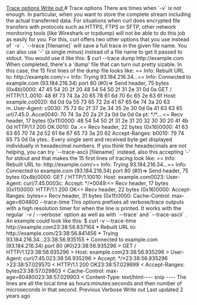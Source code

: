 
<a href="trace.html" class="navButton-94f2579c--pageItemWithChildrenNested-2c5d8183--navButtonClickable-161b88ca--navButtonOpened-6a88552e">
<span class="text-4505230f--UIH300-2063425d--textContentFamily-49a318e1--navButtonLabel-14a4968f">Trace options</span>
</a>
<a href="writeout.html" class="navButton-94f2579c--pageItemWithChildrenNested-2c5d8183--navButtonClickable-161b88ca">
<span class="text-4505230f--UIH300-2063425d--textContentFamily-49a318e1--navButtonLabel-14a4968f">Write out</span>
</a>
<a href="../version.html" class="navButton-94f2579c--pageItemWithChildrenNested-2c5d8183--navButtonClickable-161b88ca">
</a>
<a href="../persist.html" class="navButton-94f2579c--pageItemWithChildrenNested-2c5d8183--navButtonClickable-161b88ca">
</a>
# <span class="text-4505230f--DisplayH900-bfb998fa--textContentFamily-49a318e1">Trace options</span>
<span class="text-4505230f--UIH300-2063425d--textUIFamily-5ebd8e40--text-8ee2c8b2">
</span>
<span class="text-4505230f--TextH400-3033861f--textContentFamily-49a318e1">
<span data-key="c47a63eb63b94ec497e15ed367a3313b">
<span data-offset-key="c47a63eb63b94ec497e15ed367a3313b:0">There are times when </span>
<span data-offset-key="c47a63eb63b94ec497e15ed367a3313b:1">`-v`</span>
<span data-offset-key="c47a63eb63b94ec497e15ed367a3313b:2"> is not enough. In particular, when you want to store the complete stream including the actual transferred data.</span>
</span>
</span>
<span class="text-4505230f--TextH400-3033861f--textContentFamily-49a318e1">
<span data-key="79f7332dd6bf466aacd76677ded40423">
<span data-offset-key="79f7332dd6bf466aacd76677ded40423:0">For situations when curl does encrypted file transfers with protocols such as HTTPS, FTPS or SFTP, other network monitoring tools (like Wireshark or tcpdump) will not be able to do this job as easily for you.</span>
</span>
</span>
<span class="text-4505230f--TextH400-3033861f--textContentFamily-49a318e1">
<span data-key="388656d103e64ea080c159503ff14673">
<span data-offset-key="388656d103e64ea080c159503ff14673:0">For this, curl offers two other options that you use instead of </span>
<span data-offset-key="388656d103e64ea080c159503ff14673:1">`-v`</span>
<span data-offset-key="388656d103e64ea080c159503ff14673:2">.</span>
</span>
</span>
<span class="text-4505230f--TextH400-3033861f--textContentFamily-49a318e1">
<span data-key="971b082de53d4f43b1fbd479951ad5dd">
<span data-offset-key="971b082de53d4f43b1fbd479951ad5dd:0">`--trace [filename]`</span>
<span data-offset-key="971b082de53d4f43b1fbd479951ad5dd:1"> will save a full trace in the given file name. You can also use '-' (a single minus) instead of a file name to get it passed to stdout. You would use it like this:</span>
</span>
</span>    $ curl --trace dump http://example.com<span class="text-4505230f--TextH400-3033861f--textContentFamily-49a318e1">
<span data-key="005bd2da5cdc4f1485025d85c8f20bf3">
<span data-offset-key="005bd2da5cdc4f1485025d85c8f20bf3:0">When completed, there's a 'dump' file that can turn out pretty sizable. In this case, the 15 first lines of the dump file looks like:</span>
</span>
</span>    == Info: Rebuilt URL to: http://example.com/== Info:   Trying 93.184.216.34...== Info: Connected to example.com (93.184.216.34) port 80 (#0)=> Send header, 75 bytes (0x4b)0000: 47 45 54 20 2f 20 48 54 54 50 2f 31 2e 31 0d 0a GET / HTTP/1.1..0010: 48 6f 73 74 3a 20 65 78 61 6d 70 6c 65 2e 63 6f Host: example.co0020: 6d 0d 0a 55 73 65 72 2d 41 67 65 6e 74 3a 20 63 m..User-Agent: c0030: 75 72 6c 2f 37 2e 34 35 2e 30 0d 0a 41 63 63 65 url/7.45.0..Acce0040: 70 74 3a 20 2a 2f 2a 0d 0a 0d 0a                pt: */*....<= Recv header, 17 bytes (0x11)0000: 48 54 54 50 2f 31 2e 31 20 32 30 30 20 4f 4b 0d HTTP/1.1 200 OK.0010: 0a                                              .<= Recv header, 22 bytes (0x16)0000: 41 63 63 65 70 74 2d 52 61 6e 67 65 73 3a 20 62 Accept-Ranges: b0010: 79 74 65 73 0d 0a                               ytes..<span class="text-4505230f--TextH400-3033861f--textContentFamily-49a318e1">
<span data-key="40a899c38f7b4a98a7387c1526a19730">
<span data-offset-key="40a899c38f7b4a98a7387c1526a19730:0">Every single sent and received byte get displayed individually in hexadecimal numbers.</span>
</span>
</span>
<span class="text-4505230f--TextH400-3033861f--textContentFamily-49a318e1">
<span data-key="aa4dc13ee63040aab0c0303f6f7e5650">
<span data-offset-key="aa4dc13ee63040aab0c0303f6f7e5650:0">If you think the hexadecimals are not helping, you can try </span>
<span data-offset-key="aa4dc13ee63040aab0c0303f6f7e5650:1">`--trace-ascii [filename]`</span>
<span data-offset-key="aa4dc13ee63040aab0c0303f6f7e5650:2"> instead, also this accepting '-' for stdout and that makes the 15 first lines of tracing look like:</span>
</span>
</span>    == Info: Rebuilt URL to: http://example.com/== Info:   Trying 93.184.216.34...== Info: Connected to example.com (93.184.216.34) port 80 (#0)=> Send header, 75 bytes (0x4b)0000: GET / HTTP/1.10010: Host: example.com0023: User-Agent: curl/7.45.0003c: Accept: */*0049:<= Recv header, 17 bytes (0x11)0000: HTTP/1.1 200 OK<= Recv header, 22 bytes (0x16)0000: Accept-Ranges: bytes<= Recv header, 31 bytes (0x1f)0000: Cache-Control: max-age=604800<span class="text-4505230f--HeadingH700-04e1a2a3--textContentFamily-49a318e1">
<span data-key="3d39520935f645aa8dadf8545c8edc2e">
<span data-offset-key="3d39520935f645aa8dadf8545c8edc2e:0">--trace-time</span>
</span>
</span>
<span class="text-4505230f--TextH400-3033861f--textContentFamily-49a318e1">
<span data-key="45a9708d34fa4752b596d88b6c328371">
<span data-offset-key="45a9708d34fa4752b596d88b6c328371:0">This options prefixes all verbose/trace outputs with a high resolution timer for when the line is printed. It works with the regular </span>
<span data-offset-key="45a9708d34fa4752b596d88b6c328371:1">`-v / --verbose`</span>
<span data-offset-key="45a9708d34fa4752b596d88b6c328371:2"> option as well as with </span>
<span data-offset-key="45a9708d34fa4752b596d88b6c328371:3">`--trace`</span>
<span data-offset-key="45a9708d34fa4752b596d88b6c328371:4"> and </span>
<span data-offset-key="45a9708d34fa4752b596d88b6c328371:5">`--trace-ascii`</span>
<span data-offset-key="45a9708d34fa4752b596d88b6c328371:6">.</span>
</span>
</span>
<span class="text-4505230f--TextH400-3033861f--textContentFamily-49a318e1">
<span data-key="d1a95ff5f69a4df297db6d12ca769d30">
<span data-offset-key="d1a95ff5f69a4df297db6d12ca769d30:0">An example could look like this:</span>
</span>
</span>    $ curl -v --trace-time http://example.com23:38:56.837164 * Rebuilt URL to: http://example.com/23:38:56.841456 *   Trying 93.184.216.34...23:38:56.935155 * Connected to example.com (93.184.216.34) port 80 (#0)23:38:56.935296 > GET / HTTP/1.123:38:56.935296 > Host: example.com23:38:56.935296 > User-Agent: curl/7.45.023:38:56.935296 > Accept: */*23:38:56.935296 >23:38:57.029570 < HTTP/1.1 200 OK23:38:57.029699 < Accept-Ranges: bytes23:38:57.029803 < Cache-Control: max-age=60480023:38:57.029903 < Content-Type: text/html---- snip ----<span class="text-4505230f--TextH400-3033861f--textContentFamily-49a318e1">
<span data-key="4c19bbee96c14e618d2e5b80ae437f5b">
<span data-offset-key="4c19bbee96c14e618d2e5b80ae437f5b:0">The lines are all the local time as hours:minutes:seconds and then number of microseconds in that second.</span>
</span>
</span>
<a href="../verbose.html" class="reset-3c756112--card-6570f064--whiteCard-fff091a4--cardPrevious-56a5e674">
</a>
<span class="text-4505230f--TextH200-a3425406--textContentFamily-49a318e1">Previous</span>
<span class="text-4505230f--UIH400-4e41e82a--textContentFamily-49a318e1">Verbose</span>
<a href="writeout.html" class="reset-3c756112--card-6570f064--whiteCard-fff091a4--cardNext-19241c42">
</a>
<span class="text-4505230f--UIH400-4e41e82a--textContentFamily-49a318e1">Write out</span>
<span class="text-4505230f--TextH200-a3425406--textContentFamily-49a318e1">Last updated 2 years ago</span>
